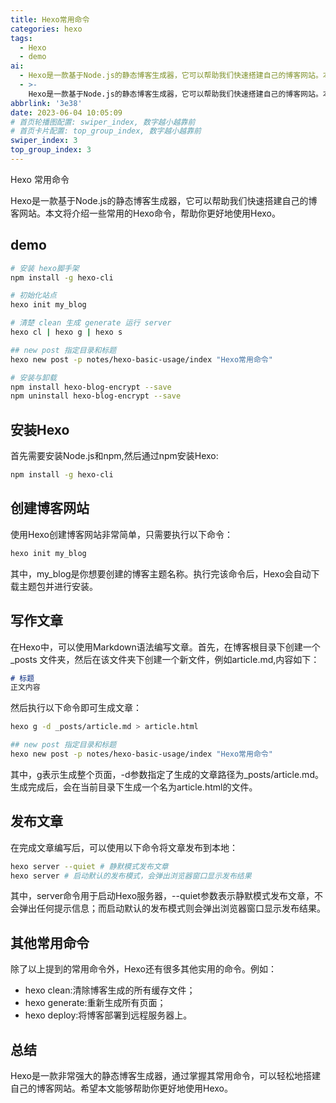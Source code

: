 ```yaml
---
title: Hexo常用命令
categories: hexo
tags:
  - Hexo
  - demo
ai:
  - Hexo是一款基于Node.js的静态博客生成器，它可以帮助我们快速搭建自己的博客网站。本文将介绍一些常用的Hexo命令，帮助你更好地使用Hexo。
  - >-
    Hexo是一款基于Node.js的静态博客生成器，它可以帮助我们快速搭建自己的博客网站。本文将介绍一些常用的Hexo命令，帮助你更好地使用Hexo。本文摘要由ChatGPT智能生成。
abbrlink: '3e38'
date: 2023-06-04 10:05:09
# 首页轮播图配置: swiper_index, 数字越小越靠前
# 首页卡片配置: top_group_index, 数字越小越靠前
swiper_index: 3
top_group_index: 3
---
```


Hexo 常用命令

Hexo是一款基于Node.js的静态博客生成器，它可以帮助我们快速搭建自己的博客网站。本文将介绍一些常用的Hexo命令，帮助你更好地使用Hexo。

## demo

```bash
# 安装 hexo脚手架
npm install -g hexo-cli

# 初始化站点
hexo init my_blog

# 清楚 clean 生成 generate 运行 server
hexo cl | hexo g | hexo s

## new post 指定目录和标题
hexo new post -p notes/hexo-basic-usage/index "Hexo常用命令"

# 安装与卸载
npm install hexo-blog-encrypt --save
npm uninstall hexo-blog-encrypt --save
```

## 安装Hexo

首先需要安装Node.js和npm,然后通过npm安装Hexo:

```bash
npm install -g hexo-cli
```

## 创建博客网站

使用Hexo创建博客网站非常简单，只需要执行以下命令：

```bash
hexo init my_blog
```

其中，my_blog是你想要创建的博客主题名称。执行完该命令后，Hexo会自动下载主题包并进行安装。

## 写作文章

在Hexo中，可以使用Markdown语法编写文章。首先，在博客根目录下创建一个 _posts 文件夹，然后在该文件夹下创建一个新文件，例如article.md,内容如下：

```markdown
# 标题
正文内容
```

然后执行以下命令即可生成文章：

```bash
hexo g -d _posts/article.md > article.html

## new post 指定目录和标题
hexo new post -p notes/hexo-basic-usage/index "Hexo常用命令"
```

其中，g表示生成整个页面，-d参数指定了生成的文章路径为_posts/article.md。生成完成后，会在当前目录下生成一个名为article.html的文件。

## 发布文章

在完成文章编写后，可以使用以下命令将文章发布到本地：

```bash
hexo server --quiet # 静默模式发布文章
hexo server # 启动默认的发布模式，会弹出浏览器窗口显示发布结果
```

其中，server命令用于启动Hexo服务器，--quiet参数表示静默模式发布文章，不会弹出任何提示信息；而启动默认的发布模式则会弹出浏览器窗口显示发布结果。

## 其他常用命令

除了以上提到的常用命令外，Hexo还有很多其他实用的命令。例如：

- hexo clean:清除博客生成的所有缓存文件；
- hexo generate:重新生成所有页面；
- hexo deploy:将博客部署到远程服务器上。

## 总结

Hexo是一款非常强大的静态博客生成器，通过掌握其常用命令，可以轻松地搭建自己的博客网站。希望本文能够帮助你更好地使用Hexo。
